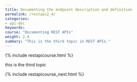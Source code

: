```yaml
---
title: Documenting the endpoint description and definition
permalink: /restapi2_4/
categories:
- api-doc
keywords: 
course: "Documenting REST APIs"
weight: 2.4
summary: "This is the third topic in REST APIs."
---
```


{% include restapicourse.html %}

this is the third topic

{% include restapicourse_next.html %}



